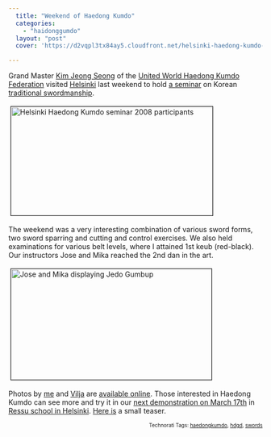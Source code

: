 ```yaml
---
  title: "Weekend of Haedong Kumdo"
  categories: 
    - "haidonggumdo"
  layout: "post"
  cover: 'https://d2vqpl3tx84ay5.cloudfront.net/helsinki-haedong-kumdo-seminar-2008-tm.jpg'

---
```

<p>
Grand Master <a href="http://haedong2001.com/english/e-gido.htm">Kim Jeong Seong</a> of the <a href="http://haedong2001.com/english/com-e.htm">United World Haedong Kumdo Federation</a> visited <a href="http://www.haedong-kumdo.fi/">Helsinki</a> last weekend to hold <a href="http://www.haedong-kumdo.fi/ajankohtaista/view/kim_leiri_2008.html">a seminar</a> on Korean <a href="http://haedong2001.com/english/e-gumdo.htm">traditional swordmanship</a>.
</p><p>
<a href="https://d2vqpl3tx84ay5.cloudfront.net/helsinki-haedong-kumdo-seminar-2008.jpg"><img src="https://d2vqpl3tx84ay5.cloudfront.net/helsinki-haedong-kumdo-seminar-2008-tm.jpg" height="216" width="400" border="1" hspace="4" vspace="4" alt="Helsinki Haedong Kumdo seminar 2008 participants" title="Helsinki Haedong Kumdo seminar 2008 participants" /></a>
</p><p>
The weekend was a very interesting combination of various sword forms, two sword sparring and cutting and control exercises. We also held examinations for various belt levels, where I attained 1st keub (red-black). Our instructors Jose and Mika reached the 2nd dan in the art.
</p><p>
<a href="https://d2vqpl3tx84ay5.cloudfront.net/helsinki-haedong-kumdo-seminar-jump.jpg"><img src="https://d2vqpl3tx84ay5.cloudfront.net/helsinki-haedong-kumdo-seminar-jump-tm.jpg" height="220" width="398" border="1" hspace="4" vspace="4" alt="Jose and Mika displaying Jedo Gumbup" title="Jose and Mika displaying Jedo Gumbup" /></a>
</p><p>
Photos by <a href="http://flickr.com/photos/bergie/sets/72157604097845177/">me</a> and <a href="http://whoooops.org/vilya/photos/HKleiri">Vilja</a> are <a href="http://www.haedong-kumdo.fi/ajankohtaista/view/leirikuvia.html">available online</a>. Those interested in Haedong Kumdo can see more and try it in our <a href="http://www.haedong-kumdo.fi/ajankohtaista/view/naytos_ja_uusi_kurssi_17-3.html">next demonstration on March 17th</a> in <a href="http://www.facebook.com/event.php?eid=11179671828">Ressu school in Helsinki</a>. <a href="http://youtube.com/watch?v=8vZ_oxPPJHU">Here is</a> a small teaser.
</p>
<p style="text-align:right;font-size:10px;">Technorati Tags: <a href="http://www.technorati.com/tag/haedongkumdo">haedongkumdo</a>, <a href="http://www.technorati.com/tag/hdgd">hdgd</a>, <a href="http://www.technorati.com/tag/swords">swords</a></p>
